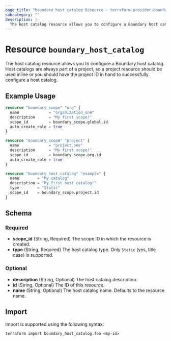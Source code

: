 ```yaml
---
page_title: "boundary_host_catalog Resource - terraform-provider-boundary"
subcategory: ""
description: |-
  The host catalog resource allows you to configure a Boundary host catalog. Host catalogs are always part of a project, so a project resource should be used inline or you should have the project ID in hand to successfully configure a host catalog.
---
```


# Resource `boundary_host_catalog`

The host catalog resource allows you to configure a Boundary host catalog. Host catalogs are always part of a project, so a project resource should be used inline or you should have the project ID in hand to successfully configure a host catalog.

## Example Usage

```terraform
resource "boundary_scope" "org" {
  name             = "organization_one"
  description      = "My first scope!"
  scope_id         = boundary_scope.global.id
  auto_create_role = true
}

resource "boundary_scope" "project" {
  name             = "project_one"
  description      = "My first scope!"
  scope_id         = boundary_scope.org.id
  auto_create_role = true
}

resource "boundary_host_catalog" "example" {
  name        = "My catalog"
  description = "My first host catalog!"
  type        = "Static"
  scope_id    = boundary_scope.project.id
}
```

## Schema

### Required

- **scope_id** (String, Required) The scope ID in which the resource is created.
- **type** (String, Required) The host catalog type. Only `Static` (yes, title case) is supported.

### Optional

- **description** (String, Optional) The host catalog description.
- **id** (String, Optional) The ID of this resource.
- **name** (String, Optional) The host catalog name. Defaults to the resource name.

## Import

Import is supported using the following syntax:

```shell
terraform import boundary_host_catalog.foo <my-id>
```
